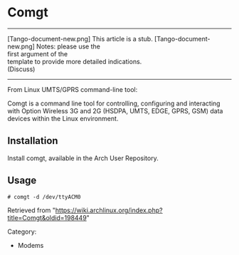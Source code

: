 Comgt
=====

  ------------------------ ------------------------ ------------------------
  [Tango-document-new.png] This article is a stub.  [Tango-document-new.png]
                           Notes: please use the    
                           first argument of the    
                           template to provide more 
                           detailed indications.    
                           (Discuss)                
  ------------------------ ------------------------ ------------------------

From Linux UMTS/GPRS command-line tool:

Comgt is a command line tool for controlling, configuring and
interacting with Option Wireless 3G and 2G (HSDPA, UMTS, EDGE, GPRS,
GSM) data devices within the Linux environment.

Installation
------------

Install comgt, available in the Arch User Repository.

Usage
-----

    # comgt -d /dev/ttyACM0

Retrieved from
"https://wiki.archlinux.org/index.php?title=Comgt&oldid=198449"

Category:

-   Modems
